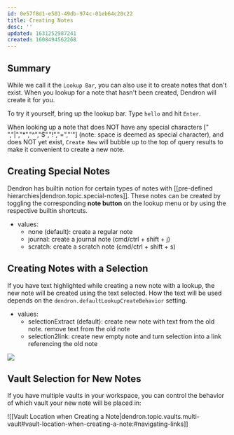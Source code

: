 ```yaml
---
id: 0e57f8d1-e501-49db-974c-01eb64c20c22
title: Creating Notes
desc: ''
updated: 1631252987241
created: 1608494562268
---
```

## Summary

While we call it the `Lookup Bar`, you can also use it to create notes that don't exist. When you lookup for a note that hasn't been created, Dendron will create it for you. 

To try it yourself, bring up the lookup bar. Type `hello` and hit `Enter`.

When looking up a note that does NOT have any special characters [" ","|","*","^","$","!","=","'"] (note: space is deemed as special character), and does NOT yet exist, `Create New` will bubble up to the top of query results to make it convenient to create a new note. 

## Creating Special Notes

Dendron has builtin notion for certain types of notes with [[pre-defined hierarchies|dendron.topic.special-notes]]. These notes can be created by toggling the corresponding **note button**  on the lookup menu or by using the respective builtin shortcuts.

- values:
  - none (default): create a regular note
  - journal: create a journal note (cmd/ctrl + shift + j)
  - scratch: create a scratch note (cmd/ctrl + shift + s)

## Creating Notes with a Selection

If you have text highlighted while creating a new note with a lookup, the new note will be created using the text selected. How the text will be used depends on  the `dendron.defaultLookupCreateBehavior` setting.

- values:
  - selectionExtract (default): create new note with text from the old note. remove text from the old note
  - selection2link: create new empty note and turn selection into a link referencing the old note

<a href="https://www.loom.com/share/61d754c1dca84b99b2786b2f89473566">
<img style="" src="https://cdn.loom.com/sessions/thumbnails/61d754c1dca84b99b2786b2f89473566-with-play.gif"> </a>

## Vault Selection for New Notes

If you have multiple vaults in your workspace, you can control the behavior of which vault your new note will be placed in:

![[Vault Location when Creating a Note|dendron.topic.vaults.multi-vault#vault-location-when-creating-a-note:#navigating-links]]